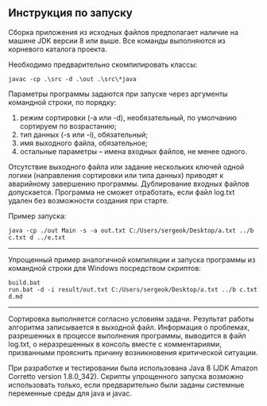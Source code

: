 ## Инструкция по запуску

Сборка приложения из исходных файлов предполагает наличие на машине JDK версии 8 или выше.
Все команды выполняются из корневого каталога проекта.

Необходимо предварительно скомпилировать классы:
```
javac -cp .\src -d .\out .\src\*java
```

Параметры программы задаются при запуске через аргументы командной строки, по порядку:
1. режим сортировки (-a или -d), необязательный, по умолчанию сортируем по возрастанию;
2. тип данных (-s или -i), обязательный;
3. имя выходного файла, обязательное;
4. остальные параметры – имена входных файлов, не менее одного.

Отсутствие выходного файла или задание нескольких ключей одной логики (направления сортировки или типа данных) приводят к аварийному завершению программы.
Дублирование входных файлов допускается. Программа не сможет отработать, если файл log.txt удален без возможности создания при старте.

Пример запуска:
```
java -cp ./out Main -s -a out.txt C:/Users/sergeok/Desktop/a.txt ../b c.txt d ../e.txt
```

---
Упрощенный пример аналогичной компиляции и запуска программы из командной строки для Windows посредством скриптов:
```
build.bat
run.bat -d -i result/out.txt C:/Users/sergeok/Desktop/a.txt ../b c.txt d.md
```
---
Сортировка выполняется согласно условиям задачи.
Результат работы алгоритма записывается в выходной файл.
Информация о проблемах, разрешенных в процессе выполнения программы, выводится в файл log.txt, о неразрешенных в консоль вместе с комментариями, призванными прояснить причину возникновения критической ситуации.

При разработке и тестировании была использована Java 8 (JDK Amazon Corretto version 1.8.0_342).
Скрипты упрощенного запуска возможно использовать только, если предварительно были заданы системные переменные среды для java и javac.

